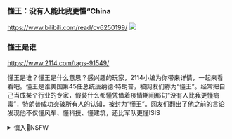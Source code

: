 ### 懂王：没有人能比我更懂“China
https://www.bilibili.com/read/cv6250199/
![](https://i0.hdslb.com/bfs/article/3aa600c5c617cb0f9c8ec76c2e3789988cf6608b.jpg@1000w_612h.jpg)

### 懂王是谁
https://www.2114.com/tags-91549/

懂王是谁？懂王是什么意思？感兴趣的玩家，2114小编为你带来详情，一起来看看吧。懂王是谁美国第45任总统唐纳德·特朗普，被网友们称为“懂王”。经常把自己当成某个行业的专家，假装什么都懂凭借着疫情期间那句“没有人比我更懂病毒”，特朗普成功突破所有人的认知，被封为“懂王”。网友们翻出了他之前的言论发现他不仅懂风车、懂科技、懂建筑，还比军队更懂ISIS

<details><summary>慎入🔞NSFW</summary>

Not Safe For Work
<img src="https://upload.wikimedia.org/wikipedia/commons/thumb/d/d3/Biohazard_Symbol_Specification.png/210px-Biohazard_Symbol_Specification.png">

<details><summary><b>风险自理Use At Your Own Risk🈲</summary>

### 网络达人xjp
http://www.xinhuanet.com/politics/2016-11/17/c_1119932744.htm

</details>
</details>
